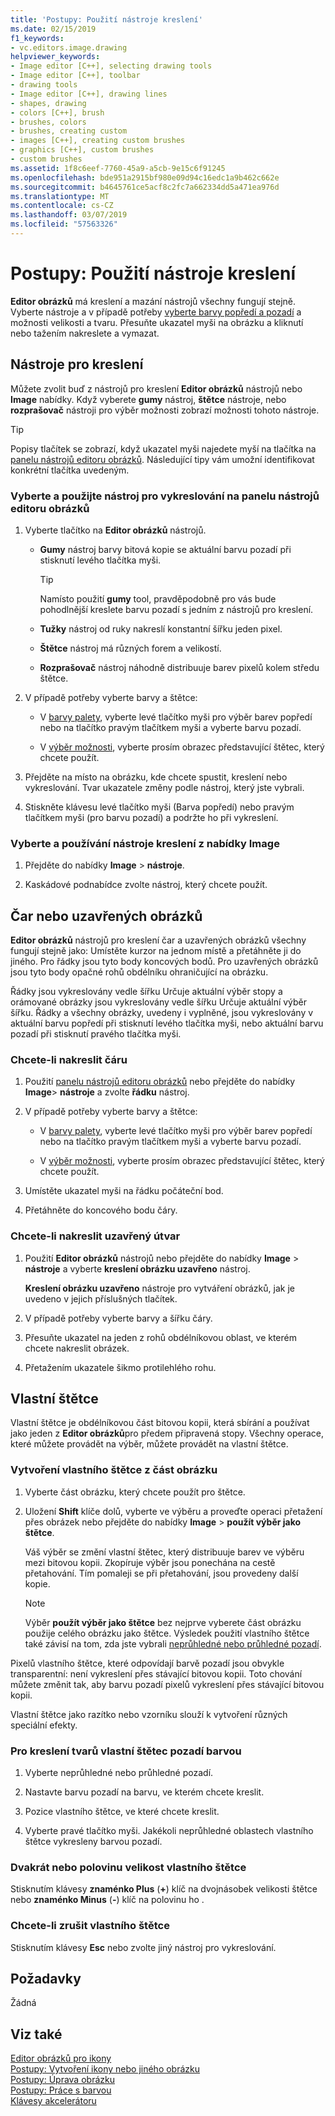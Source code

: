 ```yaml
---
title: 'Postupy: Použití nástroje kreslení'
ms.date: 02/15/2019
f1_keywords:
- vc.editors.image.drawing
helpviewer_keywords:
- Image editor [C++], selecting drawing tools
- Image editor [C++], toolbar
- drawing tools
- Image editor [C++], drawing lines
- shapes, drawing
- colors [C++], brush
- brushes, colors
- brushes, creating custom
- images [C++], creating custom brushes
- graphics [C++], custom brushes
- custom brushes
ms.assetid: 1f8c6eef-7760-45a9-a5cb-9e15c6f91245
ms.openlocfilehash: bde951a2915bf980e09d94c16edc1a9b462c662e
ms.sourcegitcommit: b4645761ce5acf8c2fc7a662334dd5a471ea976d
ms.translationtype: MT
ms.contentlocale: cs-CZ
ms.lasthandoff: 03/07/2019
ms.locfileid: "57563326"
---
```

# <a name="how-to-use-a-drawing-tool"></a>Postupy: Použití nástroje kreslení

**Editor obrázků** má kreslení a mazání nástrojů všechny fungují stejně. Vyberte nástroje a v případě potřeby [vyberte barvy popředí a pozadí](../windows/selecting-foreground-or-background-colors-image-editor-for-icons.md) a možnosti velikosti a tvaru. Přesuňte ukazatel myši na obrázku a kliknutí nebo tažením nakreslete a vymazat.

## <a name="drawing-tools"></a>Nástroje pro kreslení

Můžete zvolit buď z nástrojů pro kreslení **Editor obrázků** nástrojů nebo **Image** nabídky. Když vyberete **gumy** nástroj, **štětce** nástroje, nebo **rozprašovač** nástroji pro výběr možnosti zobrazí možnosti tohoto nástroje.

> [!TIP]
>  Popisy tlačítek se zobrazí, když ukazatel myši najedete myší na tlačítka na [panelu nástrojů editoru obrázků](../windows/toolbar-image-editor-for-icons.md). Následující tipy vám umožní identifikovat konkrétní tlačítka uvedeným.

### <a name="to-select-and-use-a-drawing-tool-from-the-image-editor-toolbar"></a>Vyberte a použijte nástroj pro vykreslování na panelu nástrojů editoru obrázků

1. Vyberte tlačítko na **Editor obrázků** nástrojů.

   - **Gumy** nástroj barvy bitová kopie se aktuální barvu pozadí při stisknutí levého tlačítka myši.

      > [!TIP]
      > Namísto použití **gumy** tool, pravděpodobně pro vás bude pohodlnější kreslete barvu pozadí s jedním z nástrojů pro kreslení.

   - **Tužky** nástroj od ruky nakreslí konstantní šířku jeden pixel.

   - **Štětce** nástroj má různých forem a velikostí.

   - **Rozprašovač** nástroj náhodně distribuuje barev pixelů kolem středu štětce.

1. V případě potřeby vyberte barvy a štětce:

   - V [barvy palety](../windows/colors-window-image-editor-for-icons.md), vyberte levé tlačítko myši pro výběr barev popředí nebo na tlačítko pravým tlačítkem myši a vyberte barvu pozadí.

   - V [výběr možnosti](../windows/toolbar-image-editor-for-icons.md), vyberte prosím obrazec představující štětec, který chcete použít.

1. Přejděte na místo na obrázku, kde chcete spustit, kreslení nebo vykreslování. Tvar ukazatele změny podle nástroj, který jste vybrali.

1. Stiskněte klávesu levé tlačítko myši (Barva popředí) nebo pravým tlačítkem myši (pro barvu pozadí) a podržte ho při vykreslení.

### <a name="to-select-and-use-a-drawing-tool-from-the-image-menu"></a>Vyberte a používání nástroje kreslení z nabídky Image

1. Přejděte do nabídky **Image** > **nástroje**.

1. Kaskádové podnabídce zvolte nástroj, který chcete použít.

## <a name="lines-or-closed-figures"></a>Čar nebo uzavřených obrázků

**Editor obrázků** nástrojů pro kreslení čar a uzavřených obrázků všechny fungují stejně jako: Umístěte kurzor na jednom místě a přetáhněte ji do jiného. Pro řádky jsou tyto body koncových bodů. Pro uzavřených obrázků jsou tyto body opačné rohů obdélníku ohraničující na obrázku.

Řádky jsou vykreslovány vedle šířku Určuje aktuální výběr stopy a orámované obrázky jsou vykreslovány vedle šířku Určuje aktuální výběr šířku. Řádky a všechny obrázky, uvedeny i vyplněné, jsou vykreslovány v aktuální barvu popředí při stisknutí levého tlačítka myši, nebo aktuální barvu pozadí při stisknutí pravého tlačítka myši.

### <a name="to-draw-a-line"></a>Chcete-li nakreslit čáru

1. Použití [panelu nástrojů editoru obrázků](../windows/toolbar-image-editor-for-icons.md) nebo přejděte do nabídky **Image**> **nástroje** a zvolte **řádku** nástroj.

1. V případě potřeby vyberte barvy a štětce:

   - V [barvy palety](../windows/colors-window-image-editor-for-icons.md), vyberte levé tlačítko myši pro výběr barev popředí nebo na tlačítko pravým tlačítkem myši a vyberte barvu pozadí.

   - V [výběr možnosti](../windows/toolbar-image-editor-for-icons.md), vyberte prosím obrazec představující štětec, který chcete použít.

1. Umístěte ukazatel myši na řádku počáteční bod.

1. Přetáhněte do koncového bodu čáry.

### <a name="to-draw-a-closed-figure"></a>Chcete-li nakreslit uzavřený útvar

1. Použití **Editor obrázků** nástrojů nebo přejděte do nabídky **Image** > **nástroje** a vyberte **kreslení obrázku uzavřeno** nástroj.

   **Kreslení obrázku uzavřeno** nástroje pro vytváření obrázků, jak je uvedeno v jejich příslušných tlačítek.

1. V případě potřeby vyberte barvy a šířku čáry.

1. Přesuňte ukazatel na jeden z rohů obdélníkovou oblast, ve kterém chcete nakreslit obrázek.

1. Přetažením ukazatele šikmo protilehlého rohu.

## <a name="custom-brushes"></a>Vlastní štětce

Vlastní štětce je obdélníkovou část bitovou kopii, která sbírání a používat jako jeden z **Editor obrázků**pro předem připravená stopy. Všechny operace, které můžete provádět na výběr, můžete provádět na vlastní štětce.

### <a name="to-create-a-custom-brush-from-a-portion-of-an-image"></a>Vytvoření vlastního štětce z část obrázku

1. Vyberte část obrázku, který chcete použít pro štětce.

1. Uložení **Shift** klíče dolů, vyberte ve výběru a proveďte operaci přetažení přes obrázek nebo přejděte do nabídky **Image** > **použít výběr jako štětce**.

   Váš výběr se změní vlastní štětec, který distribuuje barev ve výběru mezi bitovou kopii. Zkopíruje výběr jsou ponechána na cestě přetahování. Tím pomaleji se při přetahování, jsou provedeny další kopie.

   > [!NOTE]
   > Výběr **použít výběr jako štětce** bez nejprve vyberete část obrázku použije celého obrázku jako štětce. Výsledek použití vlastního štětce také závisí na tom, zda jste vybrali [neprůhledné nebo průhledné pozadí](../windows/choosing-a-transparent-or-opaque-background-image-editor-for-icons.md).

Pixelů vlastního štětce, které odpovídají barvě pozadí jsou obvykle transparentní: není vykreslení přes stávající bitovou kopii. Toto chování můžete změnit tak, aby barvu pozadí pixelů vykreslení přes stávající bitovou kopii.

Vlastní štětce jako razítko nebo vzorníku slouží k vytvoření různých speciální efekty.

### <a name="to-draw-custom-brush-shapes-in-the-background-color"></a>Pro kreslení tvarů vlastní štětec pozadí barvou

1. Vyberte neprůhledné nebo průhledné pozadí.

1. Nastavte barvu pozadí na barvu, ve kterém chcete kreslit.

1. Pozice vlastního štětce, ve které chcete kreslit.

1. Vyberte pravé tlačítko myši. Jakékoli neprůhledné oblastech vlastního štětce vykresleny barvou pozadí.

### <a name="to-double-or-halve-the-custom-brush-size"></a>Dvakrát nebo polovinu velikost vlastního štětce

Stisknutím klávesy **znaménko Plus** (**+**) klíč na dvojnásobek velikosti štětce nebo **znaménko Minus** (**-**) klíč na polovinu ho .

### <a name="to-cancel-the-custom-brush"></a>Chcete-li zrušit vlastního štětce

Stisknutím klávesy **Esc** nebo zvolte jiný nástroj pro vykreslování.

## <a name="requirements"></a>Požadavky

Žádná

## <a name="see-also"></a>Viz také

[Editor obrázků pro ikony](../windows/image-editor-for-icons.md)<br/>
[Postupy: Vytvoření ikony nebo jiného obrázku](../windows/creating-an-icon-or-other-image-image-editor-for-icons.md)<br/>
[Postupy: Úprava obrázku](../windows/selecting-an-area-of-an-image-image-editor-for-icons.md)<br/>
[Postupy: Práce s barvou](../windows/working-with-color-image-editor-for-icons.md)<br/>
[Klávesy akcelerátoru](../windows/accelerator-keys-image-editor-for-icons.md)<br/>